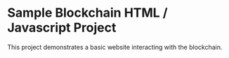 # Sample Blockchain HTML / Javascript Project

This project demonstrates a basic website interacting with the blockchain.
